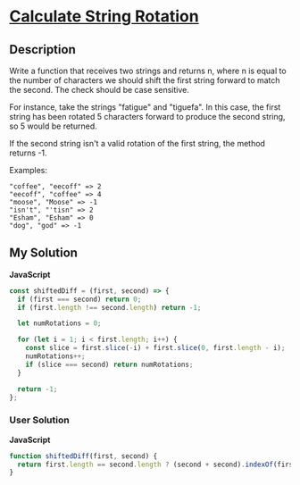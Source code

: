 # [Calculate String Rotation](https://www.codewars.com/kata/5596f6e9529e9ab6fb000014)

## Description

Write a function that receives two strings and returns n, where n is equal to the number of characters we should shift the first string forward to match the second. The check should be case sensitive.

For instance, take the strings "fatigue" and "tiguefa". In this case, the first string has been rotated 5 characters forward to produce the second string, so 5 would be returned.

If the second string isn't a valid rotation of the first string, the method returns -1.

Examples:

```
"coffee", "eecoff" => 2
"eecoff", "coffee" => 4
"moose", "Moose" => -1
"isn't", "'tisn" => 2
"Esham", "Esham" => 0
"dog", "god" => -1
```

## My Solution

**JavaScript**

```js
const shiftedDiff = (first, second) => {
  if (first === second) return 0;
  if (first.length !== second.length) return -1;

  let numRotations = 0;

  for (let i = 1; i < first.length; i++) {
    const slice = first.slice(-i) + first.slice(0, first.length - i);
    numRotations++;
    if (slice === second) return numRotations;
  }

  return -1;
};
```

### User Solution

**JavaScript**

```js
function shiftedDiff(first, second) {
  return first.length == second.length ? (second + second).indexOf(first) : -1;
}
```
